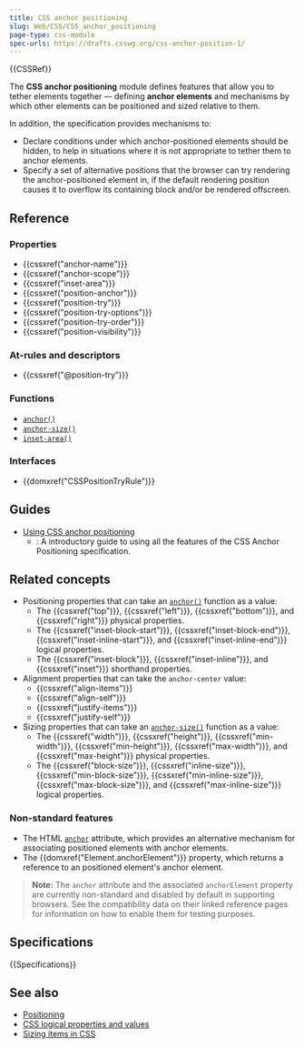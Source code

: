 ```yaml
---
title: CSS anchor positioning
slug: Web/CSS/CSS_anchor_positioning
page-type: css-module
spec-urls: https://drafts.csswg.org/css-anchor-position-1/
---
```


{{CSSRef}}

The **CSS anchor positioning** module defines features that allow you to tether elements together — defining **anchor elements** and mechanisms by which other elements can be positioned and sized relative to them.

In addition, the specification provides mechanisms to:

- Declare conditions under which anchor-positioned elements should be hidden, to help in situations where it is not appropriate to tether them to anchor elements.
- Specify a set of alternative positions that the browser can try rendering the anchor-positioned element in, if the default rendering position causes it to overflow its containing block and/or be rendered offscreen.

## Reference

### Properties

- {{cssxref("anchor-name")}}
- {{cssxref("anchor-scope")}}
- {{cssxref("inset-area")}}
- {{cssxref("position-anchor")}}
- {{cssxref("position-try")}}
- {{cssxref("position-try-options")}}
- {{cssxref("position-try-order")}}
- {{cssxref("position-visibility")}}

### At-rules and descriptors

- {{cssxref("@position-try")}}

### Functions

- [`anchor()`](/en-US/docs/Web/CSS/anchor)
- [`anchor-size()`](/en-US/docs/Web/CSS/anchor-size)
- [`inset-area()`](/en-US/docs/Web/CSS/inset-area_function)

### Interfaces

- {{domxref("CSSPositionTryRule")}}

## Guides

- [Using CSS anchor positioning](/en-US/docs/Web/CSS/CSS_anchor_positioning/Using)
  - : A introductory guide to using all the features of the CSS Anchor Positioning specification.

## Related concepts

- Positioning properties that can take an [`anchor()`](/en-US/docs/Web/CSS/anchor) function as a value:
  - The {{cssxref("top")}}, {{cssxref("left")}}, {{cssxref("bottom")}}, and {{cssxref("right")}} physical properties.
  - The {{cssxref("inset-block-start")}}, {{cssxref("inset-block-end")}}, {{cssxref("inset-inline-start")}}, and {{cssxref("inset-inline-end")}} logical properties.
  - The {{cssxref("inset-block")}}, {{cssxref("inset-inline")}}, and {{cssxref("inset")}} shorthand properties.
- Alignment properties that can take the `anchor-center` value:
  - {{cssxref("align-items")}}
  - {{cssxref("align-self")}}
  - {{cssxref("justify-items")}}
  - {{cssxref("justify-self")}}
- Sizing properties that can take an [`anchor-size()`](/en-US/docs/Web/CSS/anchor) function as a value:
  - The {{cssxref("width")}}, {{cssxref("height")}}, {{cssxref("min-width")}}, {{cssxref("min-height")}}, {{cssxref("max-width")}}, and {{cssxref("max-height")}} physical properties.
  - The {{cssxref("block-size")}}, {{cssxref("inline-size")}}, {{cssxref("min-block-size")}}, {{cssxref("min-inline-size")}}, {{cssxref("max-block-size")}}, and {{cssxref("max-inline-size")}} logical properties.

### Non-standard features

- The HTML [`anchor`](/en-US/docs/Web/HTML/Global_attributes/anchor) attribute, which provides an alternative mechanism for associating positioned elements with anchor elements.
- The {{domxref("Element.anchorElement")}} property, which returns a reference to an positioned element's anchor element.

> **Note:** The `anchor` attribute and the associated `anchorElement` property are currently non-standard and disabled by default in supporting browsers. See the compatibility data on their linked reference pages for information on how to enable them for testing purposes.

## Specifications

{{Specifications}}

## See also

- [Positioning](/en-US/docs/Learn/CSS/CSS_layout/Positioning)
- [CSS logical properties and values](/en-US/docs/Web/CSS/CSS_logical_properties_and_values)
- [Sizing items in CSS](/en-US/docs/Learn/CSS/Building_blocks/Sizing_items_in_CSS)
